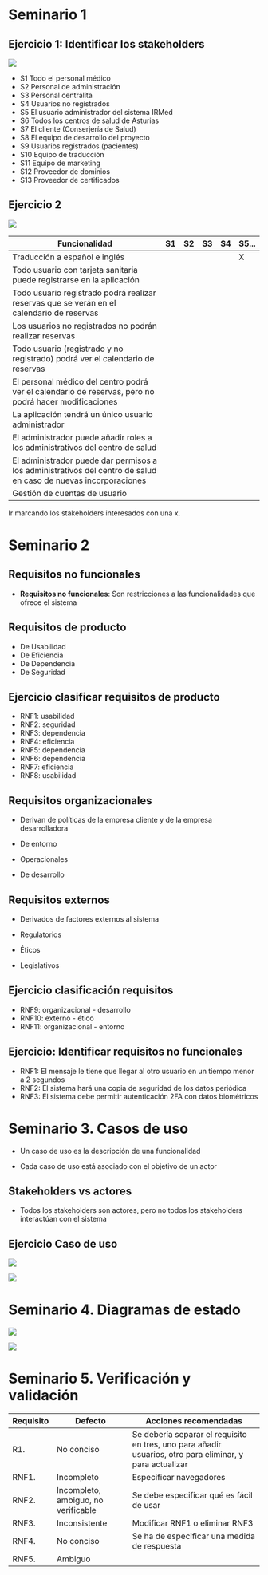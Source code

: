 # Seminario 1

## Ejercicio 1: Identificar los stakeholders

![](Pasted%20image%2020230915161926.png)

- S1 Todo el personal médico
- S2 Personal de administración
- S3 Personal centralita
- S4 Usuarios no registrados
- S5 El usuario administrador del sistema IRMed
- S6 Todos los centros de salud de Asturias
- S7 El cliente (Conserjería de Salud)
- S8 El equipo de desarrollo del proyecto
- S9 Usuarios registrados (pacientes)
- S10 Equipo de traducción
- S11 Equipo de marketing
- S12 Proveedor de dominios
- S13 Proveedor de certificados

## Ejercicio 2

![](Pasted%20image%2020230915164018.png)

|Funcionalidad|S1|S2|S3|S4|S5...|
|---|---|---|---|---|---|
|Traducción a español e inglés|||||X|
|Todo usuario con tarjeta sanitaria puede registrarse en la aplicación|||||||
|Todo usuario registrado podrá realizar reservas que se verán en el calendario de reservas|||||||
|Los usuarios no registrados no podrán realizar reservas|||||||
|Todo usuario (registrado y no registrado) podrá ver el calendario de reservas|||||||
|El personal médico del centro podrá ver el calendario de reservas, pero no podrá hacer modificaciones|||||||
|La aplicación tendrá un único usuario administrador|||||||
|El administrador puede añadir roles a los administrativos del centro de salud|||||||
|El administrador puede dar permisos a los administrativos del centro de salud en caso de nuevas incorporaciones|||||||
|Gestión de cuentas de usuario|||||||

Ir marcando los stakeholders interesados con una x.

# Seminario 2

## Requisitos no funcionales

- **Requisitos no funcionales**: Son restricciones a las funcionalidades que ofrece el sistema

## Requisitos de producto

- De Usabilidad
- De Eficiencia
- De Dependencia
- De Seguridad

## Ejercicio clasificar requisitos de producto

- RNF1: usabilidad
- RNF2: seguridad
- RNF3: dependencia
- RNF4: eficiencia
- RNF5: dependencia
- RNF6: dependencia
- RNF7: eficiencia
- RNF8: usabilidad

## Requisitos organizacionales

- Derivan de políticas de la empresa cliente y de la empresa desarrolladora

- De entorno
- Operacionales
- De desarrollo

## Requisitos externos

- Derivados de factores externos al sistema

- Regulatorios
- Éticos
- Legislativos

## Ejercicio clasificación requisitos

- RNF9: organizacional - desarrollo
- RNF10: externo - ético
- RNF11: organizacional - entorno

## Ejercicio: Identificar requisitos no funcionales

- RNF1: El mensaje le tiene que llegar al otro usuario en un tiempo menor a 2 segundos
- RNF2: El sistema hará una copia de seguridad de los datos periódica
- RNF3: El sistema debe permitir autenticación 2FA con datos biométricos

# Seminario 3. Casos de uso

- Un caso de uso es la descripción de una funcionalidad

- Cada caso de uso está asociado con el objetivo de un actor

## Stakeholders vs actores

- Todos los stakeholders son actores, pero no todos los stakeholders interactúan con el sistema

## Ejercicio Caso de uso

![](IMG_5474.jpeg)

![](IMG_5475.jpeg)


# Seminario 4. Diagramas de estado

![](IMG_5701.jpeg)

![](IMG_5704.jpeg)

# Seminario 5. Verificación y validación

|Requisito|Defecto|Acciones recomendadas|
|---|---|---|
|R1.|No conciso|Se debería separar el requisito en tres, uno para añadir usuarios, otro para eliminar, y para actualizar|
|RNF1.|Incompleto|Especificar navegadores|
|RNF2.|Incompleto, ambiguo, no verificable|Se debe especificar qué es fácil de usar|
|RNF3.|Inconsistente|Modificar RNF1 o eliminar RNF3|
|RNF4.|No conciso|Se ha de especificar una medida de respuesta|
|RNF5.|Ambiguo||